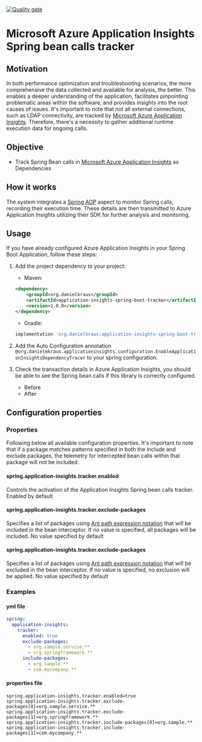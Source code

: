 [![Quality gate](https://sonarcloud.io/api/project_badges/quality_gate?project=application-insights-spring-boot-tracker)](https://sonarcloud.io/summary/new_code?id=application-insights-spring-boot-tracker)

# Microsoft Azure Application Insights Spring bean calls tracker

## Motivation

In both performance optimization and troubleshooting scenarios, the more comprehensive the data collected and available 
for analysis, the better. This enables a deeper understanding of the application, facilitates pinpointing problematic 
areas within the software, and provides insights into the root causes of issues. It's important to note that not all 
external connections, such as LDAP connectivity, are tracked by [Microsoft Azure Application Insights](https://learn.microsoft.com/en-us/azure/azure-monitor/app/app-insights-overview). 
Therefore, there's a necessity to gather additional runtime execution data for ongoing calls.

## Objective

- Track Spring Bean calls in [Microsoft Azure Application Insights](https://learn.microsoft.com/en-us/azure/azure-monitor/app/app-insights-overview) 
as Dependencies

## How it works

The system integrates a  [Spring AOP](https://docs.spring.io/spring-framework/reference/core/aop.html) aspect to monitor 
Spring calls, recording their execution time. These details are then transmitted to Azure Application Insights utilizing 
their SDK for further analysis and monitoring.

## Usage

If you have already configured Azure Application Insights in your Spring Boot Application, follow these steps:

1. Add the project dependency to your project:
   - Maven:
    ```xml
    <dependency>
        <groupId>org.danielkraus</groupId>
        <artifactId>application-insights-spring-boot-tracker</artifactId>
        <version>1.0.0</version>
    </dependency>
    ```
   - Gradle: 
   ```groovy
   implementation 'org.danielkraus:application-insights-spring-boot-tracker:1.0.0'
   ```

2. Add the Auto Configuration annotation `@org.danielmkraus.applicationinsights.configuration.EnableApplicationInsightsDependencyTracer` 
to your spring configuration.
3. Check the transaction details in Azure Application Insights, you should be able to see the Spring bean calls if this
library is correctly configured.
    - Before
    - After

## Configuration properties

### Properties

Following below all available configuration properties.
It's important to note that if a package matches patterns specified in both the include and exclude packages, the 
telemetry for intercepted bean calls within that package will not be included.

#### spring.application-insights.tracker.enabled

Controls the activation of the Application Insights Spring bean calls tracker.
Enabled by default

#### spring.application-insights.tracker.exclude-packages

Specifies a list of packages using [Ant path expression notation](https://docs.spring.io/spring-framework/docs/3.2.0.RELEASE_to_3.2.1.RELEASE/Spring%20Framework%203.2.1.RELEASE/org/springframework/util/AntPathMatcher.html) 
that will be included in the bean interceptor. If no value is specified, all packages will be included. No value 
specified by default

#### spring.application-insights.tracker.exclude-packages

Specifies a list of packages using [Ant path expression notation](https://docs.spring.io/spring-framework/docs/3.2.0.RELEASE_to_3.2.1.RELEASE/Spring%20Framework%203.2.1.RELEASE/org/springframework/util/AntPathMatcher.html) 
that will be excluded in the bean interceptor. If no value is specified, no exclusion will be applied. No value 
specified by default

### Examples

#### yml file

```yaml
spring:
  application-insights:
    tracker:
      enabled: true
      exclude-packages:
        - org.sample.service.**
        - org.springframework.**
      include-packages:
        - org.sample.**
        - com.mycompany.**
```

#### properties file

```properties
spring.application-insights.tracker.enabled=true
spring.application-insights.tracker.exclude-packages[0]=org.sample.service.**
spring.application-insights.tracker.exclude-packages[1]=org.springframework.**
spring.application-insights.tracker.include-packages[0]=org.sample.**
spring.application-insights.tracker.include-packages[1]=com.mycompany.**
```

